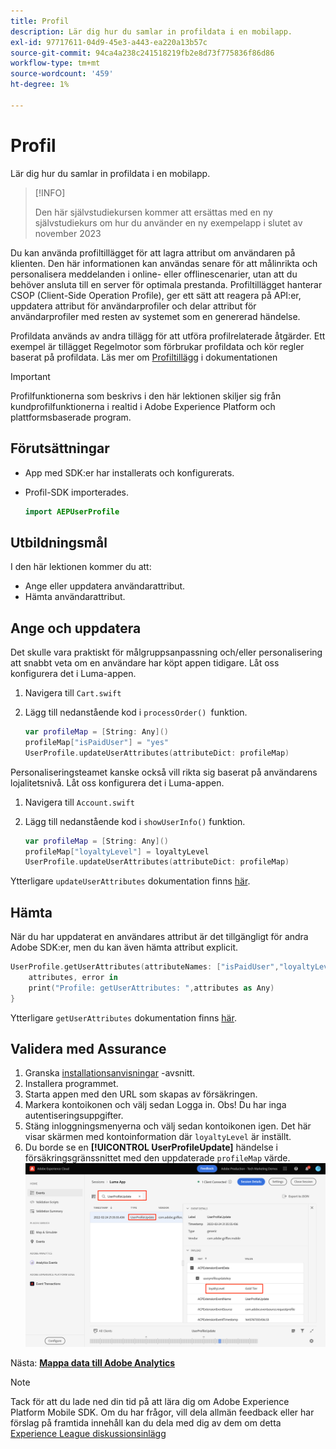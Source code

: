 ```yaml
---
title: Profil
description: Lär dig hur du samlar in profildata i en mobilapp.
exl-id: 97717611-04d9-45e3-a443-ea220a13b57c
source-git-commit: 94ca4a238c241518219fb2e8d73f775836f86d86
workflow-type: tm+mt
source-wordcount: '459'
ht-degree: 1%

---
```


# Profil

Lär dig hur du samlar in profildata i en mobilapp.

>[!INFO]
>
> Den här självstudiekursen kommer att ersättas med en ny självstudiekurs om hur du använder en ny exempelapp i slutet av november 2023

Du kan använda profiltillägget för att lagra attribut om användaren på klienten. Den här informationen kan användas senare för att målinrikta och personalisera meddelanden i online- eller offlinescenarier, utan att du behöver ansluta till en server för optimala prestanda. Profiltillägget hanterar CSOP (Client-Side Operation Profile), ger ett sätt att reagera på API:er, uppdatera attribut för användarprofiler och delar attribut för användarprofiler med resten av systemet som en genererad händelse.

Profildata används av andra tillägg för att utföra profilrelaterade åtgärder. Ett exempel är tillägget Regelmotor som förbrukar profildata och kör regler baserat på profildata. Läs mer om [Profiltillägg](https://developer.adobe.com/client-sdks/documentation/profile/) i dokumentationen

>[!IMPORTANT]
>
>Profilfunktionerna som beskrivs i den här lektionen skiljer sig från kundprofilfunktionerna i realtid i Adobe Experience Platform och plattformsbaserade program.


## Förutsättningar

* App med SDK:er har installerats och konfigurerats.
* Profil-SDK importerades.

  ```swift
  import AEPUserProfile
  ```

## Utbildningsmål

I den här lektionen kommer du att:

* Ange eller uppdatera användarattribut.
* Hämta användarattribut.


## Ange och uppdatera

Det skulle vara praktiskt för målgruppsanpassning och/eller personalisering att snabbt veta om en användare har köpt appen tidigare. Låt oss konfigurera det i Luma-appen.

1. Navigera till `Cart.swift`

1. Lägg till nedanstående kod i `processOrder() `funktion.

   ```swift
   var profileMap = [String: Any]()
   profileMap["isPaidUser"] = "yes"
   UserProfile.updateUserAttributes(attributeDict: profileMap)
   ```

Personaliseringsteamet kanske också vill rikta sig baserat på användarens lojalitetsnivå. Låt oss konfigurera det i Luma-appen.

1. Navigera till `Account.swift`

1. Lägg till nedanstående kod i `showUserInfo()` funktion.

   ```swift
   var profileMap = [String: Any]()
   profileMap["loyaltyLevel"] = loyaltyLevel
   UserProfile.updateUserAttributes(attributeDict: profileMap)
   ```

Ytterligare `updateUserAttributes` dokumentation finns [här](https://developer.adobe.com/client-sdks/documentation/profile/api-reference/#updateuserattribute).

## Hämta

När du har uppdaterat en användares attribut är det tillgängligt för andra Adobe SDK:er, men du kan även hämta attribut explicit.

```swift
UserProfile.getUserAttributes(attributeNames: ["isPaidUser","loyaltyLevel"]){
    attributes, error in
    print("Profile: getUserAttributes: ",attributes as Any)
}
```

Ytterligare `getUserAttributes` dokumentation finns [här](https://developer.adobe.com/client-sdks/documentation/profile/api-reference/#getuserattributes).

## Validera med Assurance

1. Granska [installationsanvisningar](assurance.md) -avsnitt.
1. Installera programmet.
1. Starta appen med den URL som skapas av försäkringen.
1. Markera kontoikonen och välj sedan Logga in. Obs! Du har inga autentiseringsuppgifter.
1. Stäng inloggningsmenyerna och välj sedan kontoikonen igen. Det här visar skärmen med kontoinformation där `loyaltyLevel` är inställt.
1. Du borde se en **[!UICONTROL UserProfileUpdate]** händelse i försäkringsgränssnittet med den uppdaterade `profileMap` värde.
   ![validera profil](assets/mobile-profile-validate.png)

Nästa: **[Mappa data till Adobe Analytics](analytics.md)**

>[!NOTE]
>
>Tack för att du lade ned din tid på att lära dig om Adobe Experience Platform Mobile SDK. Om du har frågor, vill dela allmän feedback eller har förslag på framtida innehåll kan du dela med dig av dem om detta [Experience League diskussionsinlägg](https://experienceleaguecommunities.adobe.com/t5/adobe-experience-platform-launch/tutorial-discussion-implement-adobe-experience-cloud-in-mobile/td-p/443796)